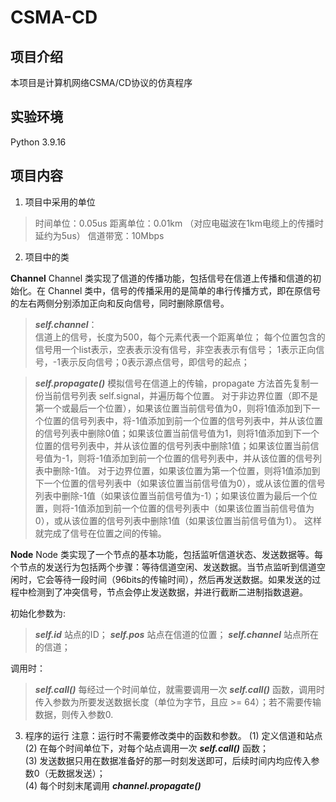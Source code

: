 # CSMA-CD

## 项目介绍
本项目是计算机网络CSMA/CD协议的仿真程序

## 实验环境  
Python              3.9.16  

## 项目内容  
1. 项目中采用的单位
> 时间单位：0.05us
    距离单位：0.01km
    （对应电磁波在1km电缆上的传播时延约为5us）
    信道带宽：10Mbps
2. 项目中的类  

**Channel** 
Channel 类实现了信道的传播功能，包括信号在信道上传播和信道的初始化。在 Channel 类中，信号的传播采用的是简单的串行传播方式，即在原信号的左右两侧分别添加正向和反向信号，同时删除原信号。  
> ***self.channel***：  
    信道上的信号，长度为500，每个元素代表一个距离单位；
    每个位置包含的信号用一个list表示，空表表示没有信号，非空表表示有信号；
    1表示正向信号，-1表示反向信号；0表示源点信号，即信号的起点；

> ***self.propagate()***
    模拟信号在信道上的传输，propagate 方法首先复制一份当前信号列表 self.signal，并遍历每个位置。
    对于非边界位置（即不是第一个或最后一个位置），如果该位置当前信号值为0，则将1值添加到下一个位置的信号列表中，将-1值添加到前一个位置的信号列表中，并从该位置的信号列表中删除0值；如果该位置当前信号值为1，则将1值添加到下一个位置的信号列表中，并从该位置的信号列表中删除1值；如果该位置当前信号值为-1，则将-1值添加到前一个位置的信号列表中，并从该位置的信号列表中删除-1值。
    对于边界位置，如果该位置为第一个位置，则将1值添加到下一个位置的信号列表中（如果该位置当前信号值为0），或从该位置的信号列表中删除-1值（如果该位置当前信号值为-1）；如果该位置为最后一个位置，则将-1值添加到前一个位置的信号列表中（如果该位置当前信号值为0），或从该位置的信号列表中删除1值（如果该位置当前信号值为1）。
    这样就完成了信号在位置之间的传输。

**Node**
Node 类实现了一个节点的基本功能，包括监听信道状态、发送数据等。每个节点的发送行为包括两个步骤：等待信道空闲、发送数据。当节点监听到信道空闲时，它会等待一段时间（96bits的传输时间），然后再发送数据。如果发送的过程中检测到了冲突信号，节点会停止发送数据，并进行截断二进制指数退避。

初始化参数为:
> ***self.id*** 
站点的ID；
> ***self.pos***
站点在信道的位置；
> ***self.channel***
站点所在的信道；

调用时：
> ***self.__call__()***
每经过一个时间单位，就需要调用一次 ***self.__call__()*** 函数，调用时传入参数为所要发送数据长度（单位为字节，且应 >= 64）；若不需要传输数据，则传入参数0.

3. 程序的运行
注意：运行时不需要修改类中的函数和参数。
(1) 定义信道和站点  
(2) 在每个时间单位下，对每个站点调用一次 ***self.__call__()*** 函数；  
(3) 发送数据只用在数据准备好的那一时刻发送即可，后续时间内均应传入参数0（无数据发送）；  
(4) 每个时刻末尾调用 ***channel.propagate()***

